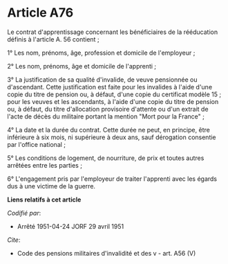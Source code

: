 # Article A76

Le contrat d'apprentissage concernant les bénéficiaires de la rééducation définis à l'article A. 56 contient ;

1° Les nom, prénoms, âge, profession et domicile de l'employeur ;

2° Les nom, prénoms, âge et domicile de l'apprenti ;

3° La justification de sa qualité d'invalide, de veuve pensionnée ou d'ascendant. Cette justification est faite pour les
invalides à l'aide d'une copie du titre de pension ou, à défaut, d'une copie du certificat modèle 15 ; pour les veuves et les
ascendants, à l'aide d'une copie du titre de pension ou, à défaut, du titre d'allocation provisoire d'attente ou d'un extrait
de l'acte de décès du militaire portant la mention "Mort pour la France" ;

4° La date et la durée du contrat. Cette durée ne peut, en principe, être inférieure à six mois, ni supérieure à deux ans,
sauf dérogation consentie par l'office national ;

5° Les conditions de logement, de nourriture, de prix et toutes autres arrêtées entre les parties ;

6° L'engagement pris par l'employeur de traiter l'apprenti avec les égards dus à une victime de la guerre.

**Liens relatifs à cet article**

_Codifié par_:

  - Arrêté 1951-04-24 JORF 29 avril 1951

_Cite_:

  - Code des pensions militaires d'invalidité et des v - art. A56 (V)
